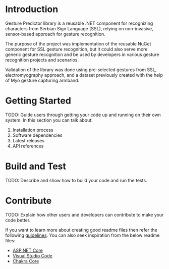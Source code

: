 # Introduction 
Gesture Predictor library is a reusable .NET component for recognizing characters from Serbian Sign Language (SSL), relying on non-invasive, sensor-based approach for gesture recognition.

The purpose of the project was implementation of the reusable NuGet component for SSL gesture recognition, but it could also serve more generic gesture recognition and be used by developers in various gesture recognition projects and scenarios.

Validation of the library was done using pre-selected gestures from SSL, electromyography approach, and a dataset previously created with the help of Myo gesture capturing armband.

# Getting Started
TODO: Guide users through getting your code up and running on their own system. In this section you can talk about:
1.	Installation process
2.	Software dependencies
3.	Latest releases
4.	API references

# Build and Test
TODO: Describe and show how to build your code and run the tests. 

# Contribute
TODO: Explain how other users and developers can contribute to make your code better. 

If you want to learn more about creating good readme files then refer the following [guidelines](https://docs.microsoft.com/en-us/azure/devops/repos/git/create-a-readme?view=azure-devops). You can also seek inspiration from the below readme files:
- [ASP.NET Core](https://github.com/aspnet/Home)
- [Visual Studio Code](https://github.com/Microsoft/vscode)
- [Chakra Core](https://github.com/Microsoft/ChakraCore)
